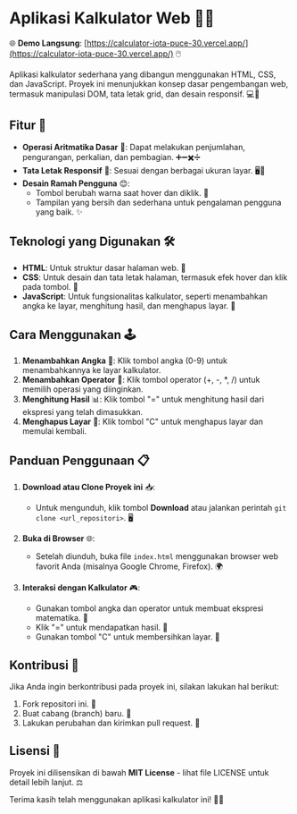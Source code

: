 # Aplikasi Kalkulator Web 🧮✨

🌐 **Demo Langsung**: [https://calculator-iota-puce-30.vercel.app/](https://calculator-iota-puce-30.vercel.app/) 🖱️

Aplikasi kalkulator sederhana yang dibangun menggunakan HTML, CSS, dan JavaScript. Proyek ini menunjukkan konsep dasar pengembangan web, termasuk manipulasi DOM, tata letak grid, dan desain responsif. 💻🚀

## Fitur 🌟

- **Operasi Aritmatika Dasar** 🔢: Dapat melakukan penjumlahan, pengurangan, perkalian, dan pembagian. ➕➖✖️➗
- **Tata Letak Responsif** 📱: Sesuai dengan berbagai ukuran layar. 🖥️📲
- **Desain Ramah Pengguna** 😊:
  - Tombol berubah warna saat hover dan diklik. 🎨
  - Tampilan yang bersih dan sederhana untuk pengalaman pengguna yang baik. ✨

## Teknologi yang Digunakan 🛠️

- **HTML**: Untuk struktur dasar halaman web. 📄
- **CSS**: Untuk desain dan tata letak halaman, termasuk efek hover dan klik pada tombol. 🎨
- **JavaScript**: Untuk fungsionalitas kalkulator, seperti menambahkan angka ke layar, menghitung hasil, dan menghapus layar. 🧮

## Cara Menggunakan 🕹️

1. **Menambahkan Angka** 🔢: Klik tombol angka (0-9) untuk menambahkannya ke layar kalkulator.
2. **Menambahkan Operator** 🧮: Klik tombol operator (+, -, \*, /) untuk memilih operasi yang diinginkan.
3. **Menghitung Hasil** 📊: Klik tombol "=" untuk menghitung hasil dari ekspresi yang telah dimasukkan.
4. **Menghapus Layar** 🧹: Klik tombol "C" untuk menghapus layar dan memulai kembali.

## Panduan Penggunaan 📋

1. **Download atau Clone Proyek ini** 📥:

   - Untuk mengunduh, klik tombol **Download** atau jalankan perintah `git clone <url_repositori>`. 🖥️

2. **Buka di Browser** 🌐:

   - Setelah diunduh, buka file `index.html` menggunakan browser web favorit Anda (misalnya Google Chrome, Firefox). 🌍

3. **Interaksi dengan Kalkulator** 🎮:
   - Gunakan tombol angka dan operator untuk membuat ekspresi matematika. 🔢
   - Klik "=" untuk mendapatkan hasil. 📝
   - Gunakan tombol "C" untuk membersihkan layar. 🧼

## Kontribusi 🤝

Jika Anda ingin berkontribusi pada proyek ini, silakan lakukan hal berikut:

1. Fork repositori ini. 🍴
2. Buat cabang (branch) baru. 🌱
3. Lakukan perubahan dan kirimkan pull request. 🚀

## Lisensi 📄

Proyek ini dilisensikan di bawah **MIT License** - lihat file LICENSE untuk detail lebih lanjut. ⚖️

Terima kasih telah menggunakan aplikasi kalkulator ini! 🎉👏
